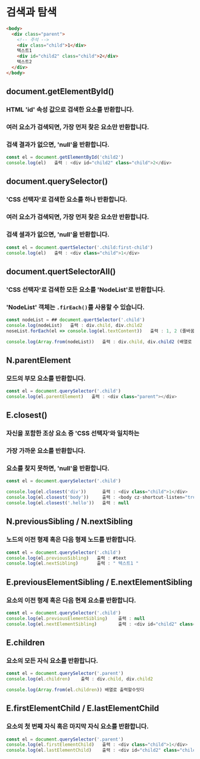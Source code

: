 # 검색과 탐색

```HTML
<body>
  <div class="parent">
    <!-- 주석 -->
    <div class="child">1</div>
    텍스트1
    <div id="child2" class="child">2</div>
    텍스트2
  </div>
</body>
```

## document.getElementById()

### HTML 'id' 속성 값으로 검색한 요소를 반환합니다.

### 여러 요소가 검색되면, 가장 먼저 찾은 요소만 반환합니다.

### 검색 결과가 없으면, 'null'을 반환합니다.

```javascript
const el = document.getElementById('child2')
console.log(el)   출력 : <div id="child2" class="child">2</div>
```

## document.querySelector()

### 'CSS 선택자'로 검색한 요소를 하나 반환합니다.

### 여러 요소가 검색되면, 가장 먼저 찾은 요소만 반환합니다.

### 검색 셜과가 없으면, 'null'을 반환합니다.

```javascript
const el = document.quertSelector('.child:first-child')
console.log(el)   출력 : <div class="child">1</div>
```

## document.quertSelectorAll()

### 'CSS 선택자'로 검색한 모든 요소를 'NodeList'로 반환합니다.

### 'NodeList' 객체는 `.firEach()`를 사용할 수 있습니다.

```javascript
const nodeList = ## document.quertSelector('.child')
console.log(nodeList)   출력 : div.child, div.child2
noseList.forEach(el => console.log(el.textContent))   출력 : 1, 2 (줄바꿈)

console.log(Array.from(nodeList))   출력 : div.child, div.child2 (배열로 출력)
```

## N.parentElement

### 모드의 부모 요소를 반환합니다.

```javascript
const el = document.querySelector('.child')
console.log(el.parentElement)   출력 : <div class="parent"></div>
```

## E.closest()

### 자신을 포함한 조상 요소 중 'CSS 선택자'와 일치하는

### 가장 가까운 요소를 반환합니다.

### 요소를 찾지 못하면, 'null'을 반환합니다.

```javascript
const el = document.querySelector('.child')

console.log(el.closest('div'))      출력 : <div class="child">1</div>
console.log(el.closest('body'))     출력 : <body cz-shortcut-listen="true"></body>
console.log(el.closest('.hello'))   출력 : null
```

## N.previousSibling / N.nextSibling

### 노드의 이전 형제 혹은 다음 형제 노드를 반환합니다.

```javascript
const el = document.querySelector('.child')
console.log(el.previousSibling)   출력 : #text
console.log(el.nextSibling)       출력 : " 텍스트1 "
```

## E.previousElementSibling / E.nextElementSibling

### 요소의 이전 형제 혹은 다음 현제 요소를 반환합니다.

```javascript
const el = document.querySelector('.child')
console.log(el.previousElementSibling)    출력 : null
console.log(el.nextElementSibling)        출력 : <div id="child2" class="child">2</div>
```

## E.children

### 요소의 모든 자식 요소를 반환합니다.

```javascript
const el = document.querySelector('.parent')
console.log(el.children)    출력 : div.child, div.child2

console.log(Array.from(el.children)) 배열로 출력할수잇다
```

## E.firstElementChild / E.lastElementChild

### 요소의 첫 번째 자식 혹은 마지막 자식 요소를 반환합니다.

```javascript
const el = document.querySelector('.parent')
console.log(el.firstElementChild)   출력 : <div class="child">1</div>
console.log(el.lastElementChild)    출력 : <div id="child2" class="child">2</div>
```
